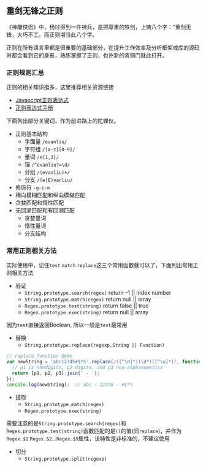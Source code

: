 ## 重剑无锋之正则

《神雕侠侣》中，杨过得到一件神兵，是把厚重的铁剑，上铸八个字：“重剑无锋，大巧不工。而正则堪当此八个字。

正则在所有语言里都是很重要的基础部分，在提升工作效率及分析框架或库的源码时都会看到它的身影，熟练掌握了正则，也许新的青铜门就此打开。

### 正则规则汇总

正则的相关知识挺多，这里推荐相关资源链接
- [Javascript正则表达式](https://zhuanlan.zhihu.com/p/29707385)
- [正则表达式手册](http://tool.oschina.net/uploads/apidocs/jquery/regexp.html)

下面列出部分关键词，作为前进路上的陀螺仪。

- 正则基本结构
  - 字面量 `/evanliu/`
  - 字符组 `/[a-z][0-9]/`
  - 量词 `/e{1,3}/`
  - 锚 `/^evanliu?=\d/`
  - 分组 `/(evanliu)+/`
  - 分支 `/(e|E)vanliu/`
- 修饰符 `-g-i-m`
- 横向模糊匹配和纵向模糊匹配
- 贪婪匹配和惰性匹配
- 无回溯匹配和有回溯匹配
  - 贪婪量词
  - 惰性量词
  - 分支结构

### 常用正则相关方法

实际使用中，记住`test` `match` `replace`这三个常用函数就可以了，下面列出常用正则相关方法


- 验证
  - `String.prototype.search(regex)` return -1 || index number
  - `String.prototype.match(regex)` return null || array
  - `Regex.prototype.test(string)` return false || true
  - `Regex.prototype.exec(string)` return null || array

因为`test`直接返回Boolean, 所以一般是`test`最常用

- 替换
  - `String.prototype.replace(regexp,String || Function)`

```javascript
// replace function demo
var newString = 'abc12345#$*%'.replace(/([^\d]*)(\d*)([^\w]*)/, function(match, p1, p2, p3, offset, string){
  // p1 is nondigits, p2 digits, and p3 non-alphanumerics
  return [p1, p2, p3].join(' - ');
});
console.log(newString);  // abc - 12345 - #$*%
```

- 提取
  - `String.prototype.match(regex)`
  - `Regex.prototype.exec(string)`

需要注意的是`String.prototype.search(regex)`和`Regex.prototype.test(string)`函数匹配的是`()`的值(同`replace`)，并作为`Regex.$1` `Regex.$2`...`Regex.$9`属性，该特性是非标准的，不建议使用

- 切分
  - `String.prototype.split(regexp)`


